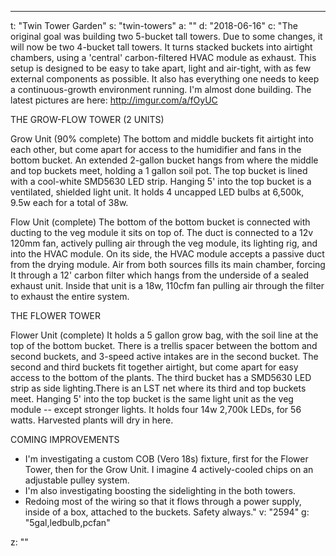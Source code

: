 ---
t: "Twin Tower Garden"
s: "twin-towers"
a: ""
d: "2018-06-16"
c: "The original goal was building two 5-bucket tall towers. Due to some changes, it will now be two 4-bucket tall towers. It turns stacked buckets into airtight chambers, using a 'central' carbon-filtered HVAC module as exhaust. This setup is designed to be easy to take apart, light and air-tight, with as few external components as possible. It also has everything one needs to keep a continuous-growth environment running. I'm almost done building. The latest pictures are here: http://imgur.com/a/fOyUC

THE GROW-FLOW TOWER (2 UNITS)

Grow Unit (90% complete)
The bottom and middle buckets fit airtight into each other, but come apart for access to the humidifier and fans in the bottom bucket. An extended 2-gallon bucket hangs from where the middle and top buckets meet, holding a 1 gallon soil pot. The top bucket is lined with a cool-white SMD5630 LED strip. Hanging 5' into the top bucket is a ventilated, shielded light unit. It holds 4 uncapped LED bulbs at 6,500k, 9.5w each for a total of 38w. 

Flow Unit (complete)
The bottom of the bottom bucket is connected with ducting to the veg module it sits on top of. The duct is connected to a 12v 120mm fan, actively pulling air through the veg module, its lighting rig, and into the HVAC module. On its side, the HVAC module accepts a passive duct from the drying module. Air from both sources fills its main chamber, forcing It through a 12' carbon filter which hangs from the underside of a sealed exhaust unit. Inside that unit is a 18w, 110cfm fan pulling air through the filter to exhaust the entire system.

THE FLOWER TOWER

Flower Unit (complete)
It holds a 5 gallon grow bag, with the soil line at the top of the bottom bucket. There is a trellis spacer between the bottom and second buckets, and 3-speed active intakes are in the second bucket. The second and third buckets fit together airtight, but come apart for easy access to the bottom of the plants. The third bucket has a SMD5630 LED strip as side lighting.There is an LST net where its third and top buckets meet.  Hanging 5' into the top bucket is the same light unit as the veg module -- except stronger lights. It holds four 14w 2,700k LEDs, for 56 watts. Harvested plants will dry in here.

COMING IMPROVEMENTS
- I'm investigating a custom COB (Vero 18s) fixture, first for the Flower Tower, then for the Grow Unit. I imagine 4 actively-cooled chips on an adjustable pulley system.
- I'm also investigating boosting the sidelighting in the both towers.
- Redoing most of the wiring so that it flows through a power supply, inside of a box, attached to the buckets. Safety always."
v: "2594"
g: "5gal,ledbulb,pcfan"

z: ""
